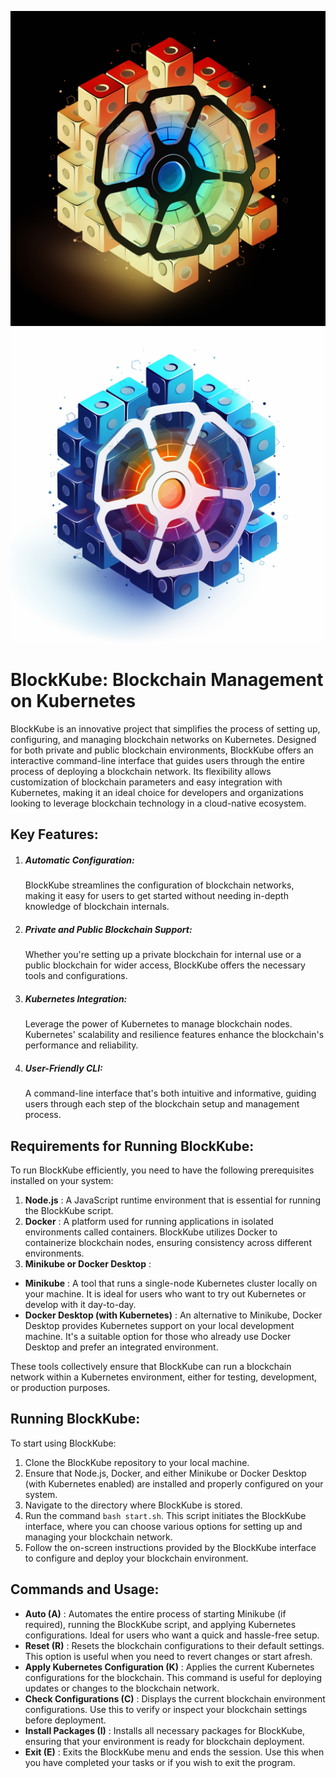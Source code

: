 ![BlockKube](logo-dark.png#gh-dark-mode-only)
![BlockKube](logo.png#gh-light-mode-only)

# BlockKube: Blockchain Management on Kubernetes

BlockKube is an innovative project that simplifies the process of setting up, configuring, and managing blockchain networks on Kubernetes. Designed for both private and public blockchain environments, BlockKube offers an interactive command-line interface that guides users through the entire process of deploying a blockchain network. Its flexibility allows customization of blockchain parameters and easy integration with Kubernetes, making it an ideal choice for developers and organizations looking to leverage blockchain technology in a cloud-native ecosystem.

## Key Features:

1. ##### Automatic Configuration:

   BlockKube streamlines the configuration of blockchain networks, making it easy for users to get started without needing in-depth knowledge of blockchain internals.
2. ##### Private and Public Blockchain Support:

   Whether you're setting up a private blockchain for internal use or a public blockchain for wider access, BlockKube offers the necessary tools and configurations.
3. ##### Kubernetes Integration:

   Leverage the power of Kubernetes to manage blockchain nodes. Kubernetes' scalability and resilience features enhance the blockchain's performance and reliability.
4. ##### User-Friendly CLI:

   A command-line interface that's both intuitive and informative, guiding users through each step of the blockchain setup and management process.

## Requirements for Running BlockKube:

To run BlockKube efficiently, you need to have the following prerequisites installed on your system:

1. **Node.js** : A JavaScript runtime environment that is essential for running the BlockKube script.
2. **Docker** : A platform used for running applications in isolated environments called containers. BlockKube utilizes Docker to containerize blockchain nodes, ensuring consistency across different environments.
3. **Minikube or Docker Desktop** :

* **Minikube** : A tool that runs a single-node Kubernetes cluster locally on your machine. It is ideal for users who want to try out Kubernetes or develop with it day-to-day.
* **Docker Desktop (with Kubernetes)** : An alternative to Minikube, Docker Desktop provides Kubernetes support on your local development machine. It's a suitable option for those who already use Docker Desktop and prefer an integrated environment.

These tools collectively ensure that BlockKube can run a blockchain network within a Kubernetes environment, either for testing, development, or production purposes.

## Running BlockKube:

To start using BlockKube:

1. Clone the BlockKube repository to your local machine.
2. Ensure that Node.js, Docker, and either Minikube or Docker Desktop (with Kubernetes enabled) are installed and properly configured on your system.
3. Navigate to the directory where BlockKube is stored.
4. Run the command ``bash start.sh``. This script initiates the BlockKube interface, where you can choose various options for setting up and managing your blockchain network.
5. Follow the on-screen instructions provided by the BlockKube interface to configure and deploy your blockchain environment.


## Commands and Usage:

* **Auto (A)** : Automates the entire process of starting Minikube (if required), running the BlockKube script, and applying Kubernetes configurations. Ideal for users who want a quick and hassle-free setup.
* **Reset (R)** : Resets the blockchain configurations to their default settings. This option is useful when you need to revert changes or start afresh.
* **Apply Kubernetes Configuration (K)** : Applies the current Kubernetes configurations for the blockchain. This command is useful for deploying updates or changes to the blockchain network.
* **Check Configurations (C)** : Displays the current blockchain environment configurations. Use this to verify or inspect your blockchain settings before deployment.
* **Install Packages (I)** : Installs all necessary packages for BlockKube, ensuring that your environment is ready for blockchain deployment.
* **Exit (E)** : Exits the BlockKube menu and ends the session. Use this when you have completed your tasks or if you wish to exit the program.
